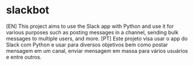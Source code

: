 # slackbot
[EN] This project aims to use the Slack app with Python and use it for various purposes such as posting messages in a channel, sending bulk messages to multiple users, and more.
[PT] Este projeto visa usar o app do Slack com Python e usar para diversos objetivos bem como postar mensagem em um canal, enviar mensagem em massa para vários usuários e entre outros.
